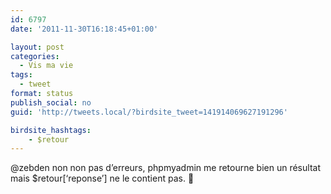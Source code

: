 ```yaml
---
id: 6797
date: '2011-11-30T16:18:45+01:00'

layout: post
categories:
  - Vis ma vie
tags:
  - tweet
format: status
publish_social: no
guid: 'http://tweets.local/?birdsite_tweet=141914069627191296'

birdsite_hashtags:
    - $retour
---
```


@zebden non non pas d’erreurs, phpmyadmin me retourne bien un résultat mais $retour\[‘reponse’\] ne le contient pas. 🙁